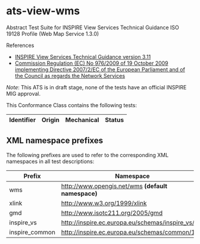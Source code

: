 ats-view-wms
============

Abstract Test Suite for INSPIRE View Services Technical Guidance ISO 19128 Profile (Web Map Service 1.3.0)

References
* [INSPIRE View Services Technical Guidance version 3.11](http://inspire.ec.europa.eu/documents/Network_Services/TechnicalGuidance_ViewServices_v3.11.pdf)
* [Commission Regulation (EC) No 976/2009 of 19 October 2009 implementing Directive 2007/2/EC of the European Parliament and of the Council as regards the Network Services](http://eur-lex.europa.eu/legal-content/EN/TXT/PDF/?uri=CELEX:32009R0976&from=EN)

*Note*: This ATS is in draft stage, none of the tests have an official INSPIRE MIG approval.

This Conformance Class contains the following tests:

| Identifier                                                        | Origin | Mechanical | Status   |
| ----------------------------------------------------------------- | ------ | ---------- | -------- |


## XML namespace prefixes <a name="namespaces"></a>

The following prefixes are used to refer to the corresponding XML namespaces in all test descriptions:

Prefix         | Namespace
-------------- | -------------------------------------------------
wms            | http://www.opengis.net/wms <b>(default namespace)</b>
xlink          | http://www.w3.org/1999/xlink
gmd            | http://www.isotc211.org/2005/gmd
inspire_vs     | http://inspire.ec.europa.eu/schemas/inspire_vs/1.0
inspire_common | http://inspire.ec.europa.eu/schemas/common/1.0
